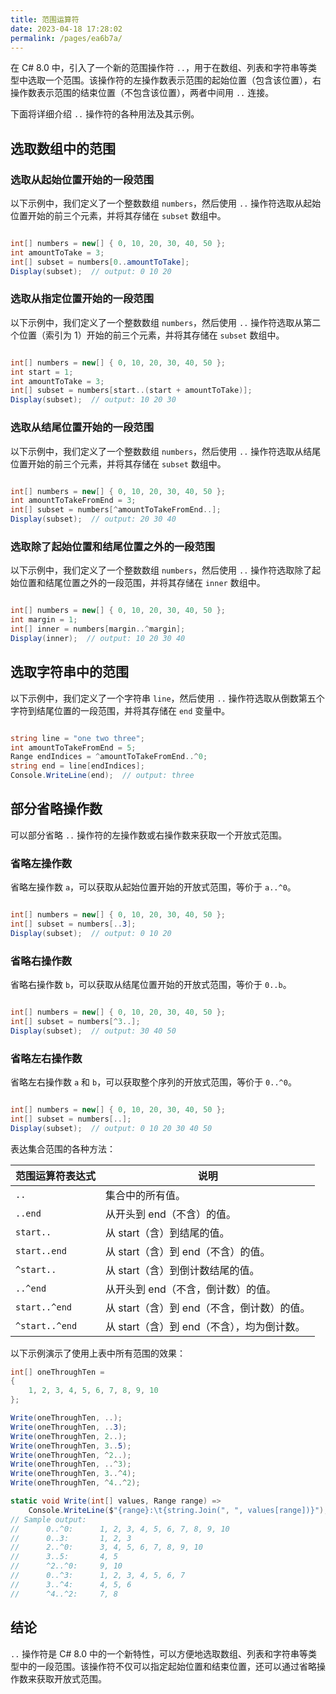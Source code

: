 ```yaml
---
title: 范围运算符
date: 2023-04-18 17:28:02
permalink: /pages/ea6b7a/
---
```


在 C# 8.0 中，引入了一个新的范围操作符 `..`，用于在数组、列表和字符串等类型中选取一个范围。该操作符的左操作数表示范围的起始位置（包含该位置），右操作数表示范围的结束位置（不包含该位置），两者中间用 `..` 连接。

下面将详细介绍 `..` 操作符的各种用法及其示例。
## 选取数组中的范围
### 选取从起始位置开始的一段范围

以下示例中，我们定义了一个整数数组 `numbers`，然后使用 `..` 操作符选取从起始位置开始的前三个元素，并将其存储在 `subset` 数组中。

```csharp

int[] numbers = new[] { 0, 10, 20, 30, 40, 50 };
int amountToTake = 3;
int[] subset = numbers[0..amountToTake];
Display(subset);  // output: 0 10 20
```


### 选取从指定位置开始的一段范围

以下示例中，我们定义了一个整数数组 `numbers`，然后使用 `..` 操作符选取从第二个位置（索引为 1）开始的前三个元素，并将其存储在 `subset` 数组中。

```csharp

int[] numbers = new[] { 0, 10, 20, 30, 40, 50 };
int start = 1;
int amountToTake = 3;
int[] subset = numbers[start..(start + amountToTake)];
Display(subset);  // output: 10 20 30
```


### 选取从结尾位置开始的一段范围

以下示例中，我们定义了一个整数数组 `numbers`，然后使用 `..` 操作符选取从结尾位置开始的前三个元素，并将其存储在 `subset` 数组中。

```csharp

int[] numbers = new[] { 0, 10, 20, 30, 40, 50 };
int amountToTakeFromEnd = 3;
int[] subset = numbers[^amountToTakeFromEnd..];
Display(subset);  // output: 20 30 40
```


### 选取除了起始位置和结尾位置之外的一段范围

以下示例中，我们定义了一个整数数组 `numbers`，然后使用 `..` 操作符选取除了起始位置和结尾位置之外的一段范围，并将其存储在 `inner` 数组中。

```csharp

int[] numbers = new[] { 0, 10, 20, 30, 40, 50 };
int margin = 1;
int[] inner = numbers[margin..^margin];
Display(inner);  // output: 10 20 30 40
```


## 选取字符串中的范围

以下示例中，我们定义了一个字符串 `line`，然后使用 `..` 操作符选取从倒数第五个字符到结尾位置的一段范围，并将其存储在 `end` 变量中。

```csharp

string line = "one two three";
int amountToTakeFromEnd = 5;
Range endIndices = ^amountToTakeFromEnd..^0;
string end = line[endIndices];
Console.WriteLine(end);  // output: three
```


## 部分省略操作数

可以部分省略 `..` 操作符的左操作数或右操作数来获取一个开放式范围。
### 省略左操作数

省略左操作数 `a`，可以获取从起始位置开始的开放式范围，等价于 `a..^0`。

```csharp

int[] numbers = new[] { 0, 10, 20, 30, 40, 50 };
int[] subset = numbers[..3];
Display(subset);  // output: 0 10 20
```


### 省略右操作数

省略右操作数 `b`，可以获取从结尾位置开始的开放式范围，等价于 `0..b`。

```csharp

int[] numbers = new[] { 0, 10, 20, 30, 40, 50 };
int[] subset = numbers[^3..];
Display(subset);  // output: 30 40 50
```


### 省略左右操作数

省略左右操作数 `a` 和 `b`，可以获取整个序列的开放式范围，等价于 `0..^0`。

```csharp

int[] numbers = new[] { 0, 10, 20, 30, 40, 50 };
int[] subset = numbers[..];
Display(subset);  // output: 0 10 20 30 40 50
```

表达集合范围的各种方法：

|范围运算符表达式	    |说明|
|--|--|
|`..`                    |集合中的所有值。|
|`..end`	                |从开头到 end（不含）的值。|
|`start..`	            |从 start（含）到结尾的值。|
|`start..end`	            |从 start（含）到 end（不含）的值。|
|`^start..`	            |从 start（含）到倒计数结尾的值。|
|`..^end`	                |从开头到 end（不含，倒计数）的值。|
|`start..^end`	        |从 start（含）到 end（不含，倒计数）的值。|
|`^start..^end`	        |从 start（含）到 end（不含），均为倒计数。|


以下示例演示了使用上表中所有范围的效果：

```csharp
int[] oneThroughTen =
{
    1, 2, 3, 4, 5, 6, 7, 8, 9, 10
};

Write(oneThroughTen, ..);
Write(oneThroughTen, ..3);
Write(oneThroughTen, 2..);
Write(oneThroughTen, 3..5);
Write(oneThroughTen, ^2..);
Write(oneThroughTen, ..^3);
Write(oneThroughTen, 3..^4);
Write(oneThroughTen, ^4..^2);

static void Write(int[] values, Range range) =>
    Console.WriteLine($"{range}:\t{string.Join(", ", values[range])}");
// Sample output:
//      0..^0:      1, 2, 3, 4, 5, 6, 7, 8, 9, 10
//      0..3:       1, 2, 3
//      2..^0:      3, 4, 5, 6, 7, 8, 9, 10
//      3..5:       4, 5
//      ^2..^0:     9, 10
//      0..^3:      1, 2, 3, 4, 5, 6, 7
//      3..^4:      4, 5, 6
//      ^4..^2:     7, 8
```

## 结论

`..` 操作符是 C# 8.0 中的一个新特性，可以方便地选取数组、列表和字符串等类型中的一段范围。该操作符不仅可以指定起始位置和结束位置，还可以通过省略操作数来获取开放式范围。
